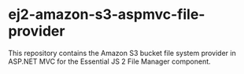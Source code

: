 # ej2-amazon-s3-aspmvc-file-provider
This repository contains the Amazon S3 bucket file system provider in ASP.NET MVC for the Essential JS 2 File Manager component.
